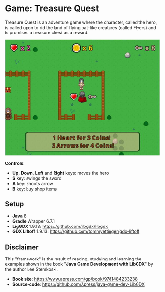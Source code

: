 # Game: Treasure Quest

Treasure Quest is an adventure game where the character, called the hero, is called upon to rid the land of flying bat-like creatures (called Flyers) and is promised a treasure chest as a reward.

![Treasure Quest](treasure-quest-screen.png "Treasure Quest")

**Controls**:
- **Up**, **Down**, **Left** and **Right** keys: moves the hero 
- **S** key: swings the sword
- **A** key: shoots arrow
- **B** key: buy shop items

## Setup

- **Java** 8
- **Gradle** Wrapper 6.7.1
- **LigGDX** 1.9.13: https://github.com/libgdx/libgdx
- **GDX Liftoff** 1.9.13: https://github.com/tommyettinger/gdx-liftoff

## Disclaimer

This "framework" is the result of reading, studying and learning the examples shown in the book "**Java Game Development with LibGDX**" by the author Lee Stemkoski.

- **Book site**: https://www.apress.com/gp/book/9781484233238
- **Source-code**: https://github.com/Apress/java-game-dev-LibGDX
